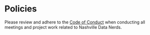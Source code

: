 Policies
========

Please review and adhere to the [Code of Conduct](citizen_code_of_conduct.md) when conducting all meetings and project work related to Nashville Data Nerds.